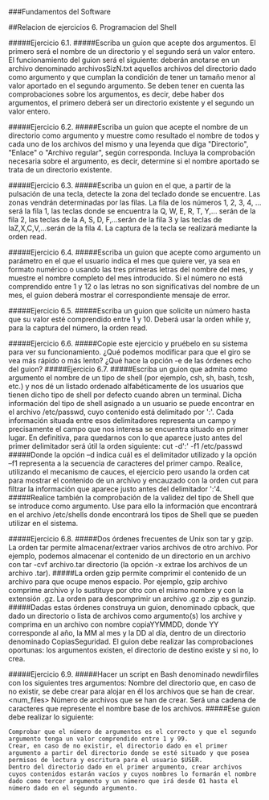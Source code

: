 ###Fundamentos del Software

##Relacion de ejercicios 6. Programacion del Shell

#####Ejercicio 6.1. 
#####Escriba un guion que acepte dos argumentos. El primero será el nombre de un directorio y el segundo será un valor entero. El funcionamiento del guion será el siguiente: deberán anotarse en un archivo denominado archivosSizN.txt aquellos archivos del directorio dado como argumento y que cumplan la condición de tener un tamaño menor al valor aportado en el segundo argumento. Se deben tener en cuenta las comprobaciones sobre los argumentos, es decir, debe haber dos argumentos, el primero deberá ser un directorio existente y el segundo un valor entero.

#####Ejercicio 6.2.
#####Escriba un guion que acepte el nombre de un directorio como argumento y muestre como resultado el nombre de todos y cada uno de los archivos del mismo y una leyenda que diga "Directorio", "Enlace" o "Archivo regular", según corresponda. Incluya la comprobación necesaria sobre el argumento, es decir, determine si el nombre aportado se trata de un directorio existente.

#####Ejercicio 6.3.
#####Escriba un guion en el que, a partir de la pulsación de una tecla, detecte la zona del teclado donde se encuentre. Las zonas vendrán determinadas por las filas. La fila de los números 1, 2, 3, 4, ... será la fila 1, las teclas donde se encuentra la Q, W, E, R, T, Y,... serán de la fila 2, las teclas de la A, S, D, F,...serán de la fila 3 y las teclas de laZ,X,C,V,...serán de la fila 4. La captura de la tecla se realizará mediante la orden read.

#####Ejercicio 6.4.
#####Escriba un guion que acepte como argumento un parámetro en el que el usuario indica el mes que quiere ver, ya sea en formato numérico o usando las tres primeras letras del nombre del mes, y muestre el nombre completo del mes introducido. Si el número no está comprendido entre 1 y 12 o las letras no son significativas del nombre de un mes, el guion deberá mostrar el correspondiente mensaje de error.

#####Ejercicio 6.5.
#####Escriba un guion que solicite un número hasta que su valor esté comprendido entre 1 y 10. Deberá usar la orden while y, para la captura del número, la orden read.


#####Ejercicio 6.6.
#####Copie este ejercicio y pruébelo en su sistema para ver su funcionamiento. ¿Qué podemos modificar para que el giro se vea más rápido o más lento? ¿Qué hace la opción -e de las órdenes echo del guion?
#####Ejercicio 6.7.
#####Escriba un guion que admita como argumento el nombre de un tipo de shell (por ejemplo, csh, sh, bash, tcsh, etc.) y nos dé un listado ordenado alfabéticamente de los usuarios que tienen dicho tipo de shell por defecto cuando abren un terminal. Dicha información del tipo de shell asignado a un usuario se puede encontrar en el archivo /etc/passwd, cuyo contenido está delimitado por ':'. Cada información situada entre esos delimitadores representa un campo y precisamente el campo que nos interesa se encuentra situado en primer lugar. En definitiva, para quedarnos con lo que aparece justo antes del primer delimitador será útil la orden siguiente:
	cut -d':' -f1 /etc/passwd
#####Donde la opción –d indica cuál es el delimitador utilizado y la opción –f1 representa a la secuencia de caracteres del primer campo. Realice, utilizando el mecanismo de cauces, el ejercicio pero usando la orden cat para mostrar el contenido de un archivo y encauzado con la orden cut para filtrar la información que aparece justo antes del delimitador ':'4.
#####Realice también la comprobación de la validez del tipo de Shell que se introduce como argumento. Use para ello la información que encontrará en el archivo /etc/shells donde encontrará los tipos de Shell que se pueden utilizar en el sistema.

#####Ejercicio 6.8. 
#####Dos órdenes frecuentes de Unix son tar y gzip. La orden tar permite almacenar/extraer varios archivos de otro archivo. Por ejemplo, podemos almacenar el contenido de un directorio en un archivo con
	tar -cvf archivo.tar directorio (la opción -x extrae los archivos de un archivo .tar).
#####La orden gzip permite comprimir el contenido de un archivo para que ocupe menos espacio. Por ejemplo, gzip archivo comprime archivo y lo sustituye por otro con el mismo nombre y con la extensión .gz. La orden para descomprimir un archivo .gz o .zip es gunzip.
#####Dadas estas órdenes construya un guion, denominado cpback, que dado un directorio o lista de archivos como argumento(s) los archive y comprima en un archivo con nombre copiaYYMMDD, donde YY corresponde al año, la MM al mes y la DD al día, dentro de un directorio denominado CopiasSeguridad. El guion debe realizar las comprobaciones oportunas: los argumentos existen, el directorio de destino existe y si no, lo crea.

#####Ejercicio 6.9. 
#####Hacer un script en Bash denominado newdirfiles con los siguientes tres argumentos:
  	<dirname> Nombre del directorio que, en caso de no existir, se debe crear para alojar en él los archivos que se han de crear.
  	<num_files> Número de archivos que se han de crear.
  	<basefilename> Será una cadena de caracteres que represente el nombre base de los archivos.
#####Ese guion debe realizar lo siguiente:
      
	Comprobar que el número de argumentos es el correcto y que el segundo argumento tenga un valor comprendido entre 1 y 99.
	Crear, en caso de no existir, el directorio dado en el primer argumento a partir del directorio donde se esté situado y que posea permisos de lectura y escritura para el usuario $USER.
	Dentro del directorio dado en el primer argumento, crear archivos cuyos contenidos estarán vacíos y cuyos nombres lo formarán el nombre dado como tercer argumento y un número que irá desde 01 hasta el número dado en el segundo argumento.